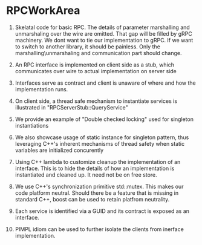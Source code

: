 # RPCWorkArea

1. Skelatal code for basic RPC. The details of parameter marshalling and unmarshaling over the wire are omitted. That gap will be filled by gRPC machinery. We dont want to tie our implementation to gRPC. If we want to switch to another library, it should be painless. Only the marshalling\unmarshaling and communication part should change.  

2. An RPC interface is implemented on client side as a stub, which communicates over wire to actual implementation on server side 
3. Interfaces serve as contract and client is unaware of where and how the implementation runs. 

4. On client side, a thread safe mechanism to instantiate services is illustrated in "RPCServerStub::QueryService"

5. We provide an example of "Double checked locking" used for singleton instantiations

6. We also showcase usage of static instance for singleton pattern, thus leveraging C++'s inherent mechanisms of thread safety when static variables are initialized concurently

7. Using C++ lambda to customize cleanup the implementation of an interface. This is to hide the details of how an implementation is instantiated and cleaned up. It need not be on free store. 

8. We use C++'s synchronization primitive std::mutex. This makes our code platform neutral. Should there be a feature that is missing in standard C++, boost can be used to retain platfrom neutrality.  

9. Each service is identified via a GUID and its contract is exposed as an interface. 

10. PIMPL idiom can be used to further isolate the clients from inerface implementation.   
